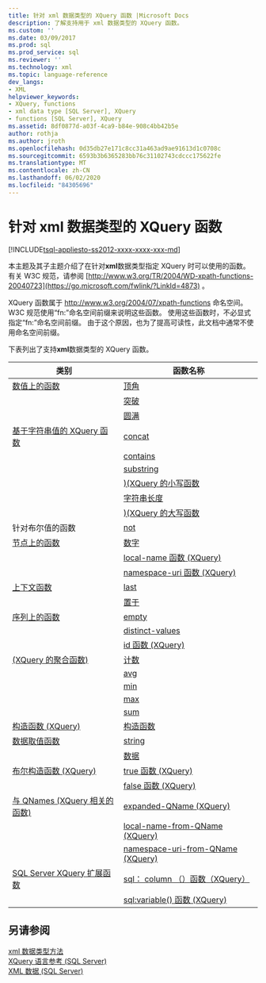 ```yaml
---
title: 针对 xml 数据类型的 XQuery 函数 |Microsoft Docs
description: 了解支持用于 xml 数据类型的 XQuery 函数。
ms.custom: ''
ms.date: 03/09/2017
ms.prod: sql
ms.prod_service: sql
ms.reviewer: ''
ms.technology: xml
ms.topic: language-reference
dev_langs:
- XML
helpviewer_keywords:
- XQuery, functions
- xml data type [SQL Server], XQuery
- functions [SQL Server], XQuery
ms.assetid: 8df0877d-a03f-4ca9-b84e-908c4bb42b5e
author: rothja
ms.author: jroth
ms.openlocfilehash: 0d35db27e171c8cc31a463ad9ae91613d1c0708c
ms.sourcegitcommit: 6593b3b6365283bb76c31102743cdccc175622fe
ms.translationtype: MT
ms.contentlocale: zh-CN
ms.lasthandoff: 06/02/2020
ms.locfileid: "84305696"
---
```

# <a name="xquery-functions-against-the-xml-data-type"></a>针对 xml 数据类型的 XQuery 函数
[!INCLUDE[tsql-appliesto-ss2012-xxxx-xxxx-xxx-md](../includes/tsql-appliesto-ss2012-xxxx-xxxx-xxx-md.md)]

  本主题及其子主题介绍了在针对**xml**数据类型指定 XQuery 时可以使用的函数。 有关 W3C 规范，请参阅 [http://www.w3.org/TR/2004/WD-xpath-functions-20040723](https://go.microsoft.com/fwlink/?LinkId=4873) 。  
  
 XQuery 函数属于 http://www.w3.org/2004/07/xpath-functions 命名空间。 W3C 规范使用“fn:”命名空间前缀来说明这些函数。 使用这些函数时，不必显式指定“fn:”命名空间前缀。 由于这个原因，也为了提高可读性，此文档中通常不使用命名空间前缀。  
  
 下表列出了支持**xml**数据类型的 XQuery 函数。  
  
|类别|函数名称|  
|--------------|-------------------|  
|[数值上的函数](https://msdn.microsoft.com/library/d5740a32-b174-43b9-b64d-1cc6edc50cff)|[顶角](../xquery/numeric-values-functions-ceiling.md)|  
||[突破](../xquery/numeric-values-functions-floor.md)|  
||[圆满](../xquery/numeric-values-functions-round.md)|  
|[基于字符串值的 XQuery 函数](https://msdn.microsoft.com/library/2dccefef-5d90-4f56-bda7-4c1954d8a730)|[concat](../xquery/functions-on-string-values-concat.md)|  
||[contains](../xquery/functions-on-string-values-contains.md)|  
||[substring](../xquery/functions-on-string-values-substring.md)|  
||[&#41;&#40;XQuery 的小写函数](../xquery/functions-on-string-values-lower-case.md)|  
||[字符串长度](../xquery/functions-on-string-values-string-length.md)|  
||[&#41;&#40;XQuery 的大写函数](../xquery/functions-on-string-values-upper-case.md)|  
|针对布尔值的函数|[not](../xquery/functions-on-boolean-values-not-function.md)|  
|[节点上的函数](https://msdn.microsoft.com/library/09a8affa-3341-4f50-aebc-fdf529e00c08)|[数字](../xquery/functions-on-nodes-number.md)|  
||[local-name 函数 (XQuery)](../xquery/functions-on-nodes-local-name.md)|  
||[namespace-uri 函数 (XQuery)](../xquery/functions-on-nodes-namespace-uri.md)|  
|[上下文函数](https://msdn.microsoft.com/library/f7d8af33-9de9-450c-a667-23dee3129b5f)|[last](../xquery/context-functions-last-xquery.md)|  
||[置于](../xquery/context-functions-position-xquery.md)|  
|[序列上的函数](https://msdn.microsoft.com/library/672d2795-53ab-49c2-bf24-bc81a47ecd3f)|[empty](../xquery/functions-on-sequences-empty.md)|  
||[distinct-values](../xquery/functions-on-sequences-distinct-values.md)|  
||[id 函数 (XQuery)](../xquery/functions-on-sequences-id.md)|  
|[&#40;XQuery 的聚合函数&#41;](https://msdn.microsoft.com/library/be647ef1-291e-4a5d-ab18-07c759efe176)|[计数](../xquery/aggregate-functions-count.md)|  
||[avg](../xquery/aggregate-functions-avg.md)|  
||[min](../xquery/aggregate-functions-min.md)|  
||[max](../xquery/aggregate-functions-max.md)|  
||[sum](../xquery/aggregate-functions-sum.md)|  
|[构造函数 &#40;XQuery&#41;](../xquery/constructor-functions-xquery.md)|[构造函数](../xquery/constructor-functions-xquery.md)|  
|[数据取值函数](../xquery/data-accessor-functions.md)|[string](../xquery/data-accessor-functions-string-xquery.md)|  
||[数据](../xquery/data-accessor-functions-data-xquery.md)|  
|[布尔构造函数 &#40;XQuery&#41;](https://msdn.microsoft.com/library/fa907f39-d4b7-4495-b829-c788928e0f64)|[true 函数 (XQuery)](../xquery/boolean-constructor-functions-true-xquery.md)|  
||[false 函数 (XQuery)](../xquery/boolean-constructor-functions-false-xquery.md)|  
|[与 QNames &#40;XQuery 相关的函数&#41;](https://msdn.microsoft.com/library/7e07eb26-f551-4b63-ab77-861684faff71)|[expanded-QName (XQuery)](../xquery/functions-related-to-qnames-expanded-qname.md)|  
||[local-name-from-QName (XQuery)](../xquery/functions-related-to-qnames-local-name-from-qname.md)|  
||[namespace-uri-from-QName (XQuery)](../xquery/functions-related-to-qnames-namespace-uri-from-qname.md)|  
|[SQL Server XQuery 扩展函数](https://msdn.microsoft.com/library/4bc5d499-5fec-4c3f-b11e-5ab5ef9d8f97)|[sql： column （）函数（XQuery）](../xquery/xquery-extension-functions-sql-column.md)|  
||[sql:variable() 函数 (XQuery)](../xquery/xquery-extension-functions-sql-variable.md)|  
  
## <a name="see-also"></a>另请参阅  
 [xml 数据类型方法](../t-sql/xml/xml-data-type-methods.md)   
 [XQuery 语言参考 &#40;SQL Server&#41;](../xquery/xquery-language-reference-sql-server.md)   
 [XML 数据 (SQL Server)](../relational-databases/xml/xml-data-sql-server.md)  
  
  
